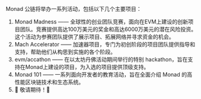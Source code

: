 
Monad 公链将举办一系列活动，包括以下几个主要项目：
1. Monad Madness —— 全球性的创业团队竞赛，面向在EVM上建设的创新项目团队。竞赛提供高达100万美元的奖金和高达6000万美元的潜在风险投资。这个活动为参赛团队提供了展示项目、拓展网络并寻求资金的机会。
2. Mach Accelerator —— 加速器项目，专门为初创阶段的项目团队提供指导和支持，帮助他们从构思到实施的各个阶段。
3. evm/accathon —— 在以太坊丹佛活动期间举行的特别 hackathon，旨在支持在Monad上建设的项目，为入选的项目提供顶级支持。
4. Monad 101 —— 一系列面向开发者的教育活动，旨在全面介绍 Monad 的高性能区块链技术和生态系统。
5. 🚧 敬请期待！🚧
